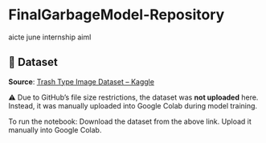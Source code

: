 # FinalGarbageModel-Repository

aicte june internship aiml

## 📂 Dataset

**Source**: <a href="https://www.kaggle.com/datasets/farzadnekouei/trash-type-image-dataset" target="_blank">Trash Type Image Dataset – Kaggle</a>

⚠️ Due to GitHub’s file size restrictions, the dataset was **not uploaded** here.  
Instead, it was manually uploaded into Google Colab during model training.

To run the notebook:
 Download the dataset from the above link.
 Upload it manually into Google Colab.

